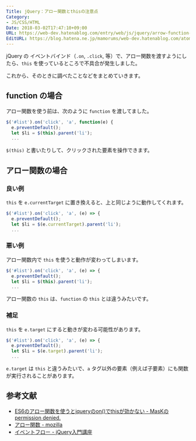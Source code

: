 ```yaml
---
Title: jQuery：アロー関数とthisの注意点
Category:
- JS/CSS/HTML
Date: 2018-03-02T17:47:10+09:00
URL: https://web-dev.hatenablog.com/entry/web/js/jquery/arrow-function-and-this
EditURL: https://blog.hatena.ne.jp/mamorums/web-dev.hatenablog.com/atom/entry/17391345971621226074
---
```


jQuery の イベントバインド（`.on`, `.click`, 等）で、アロー関数を渡すようにしたら、`this` を使っているところで不具合が発生しました。

これから、そのときに調べたことなどをまとめていきます。


## function の場合
アロー関数を使う前は、次のように `function` を渡してました。

```javascript
$('#list').on('click', 'a', function(e) {
  e.preventDefault();
  let $li = $(this).parent('li');
  ...
```

`$(this)` と書いたりして、クリックされた要素を操作できます。


## アロー関数の場合
### 良い例
`this` を `e.currentTarget` に置き換えると、上と同じように動作してくれます。

```javascript
$('#list').on('click', 'a', (e) => {
  e.preventDefault();
  let $li = $(e.currentTarget).parent('li');
  ...
```


### 悪い例
アロー関数内で `this` を使うと動作が変わってしまいます。

```javascript
$('#list').on('click', 'a', (e) => {
  e.preventDefault();
  let $li = $(this).parent('li');
  ...
```

アロー関数の `this` は、`function` の `this` とは違うみたいです。


### 補足
`this` を `e.target` にすると動きが変わる可能性があります。

```javascript
$('#list').on('click', 'a', (e) => {
  e.preventDefault();
  let $li = $(e.target).parent('li');
  ...
```

`e.target` は `this` と違うみたいで、`a` タグ以外の要素（例えば子要素）にも関数が実行されることがあります。


## 参考文献
- [ES6のアロー関数を使うとjqueryのon()でthisが効かない - MasKのpermission denied.](http://mask.hatenadiary.com/entry/2017/04/10/175750)
- [アロー関数 - mozilla](https://developer.mozilla.org/ja/docs/Web/JavaScript/Reference/arrow_functions)
- [イベントフロー - jQuery入門講座](http://www.jquerystudy.info/tutorial/applied/flow1.html)
